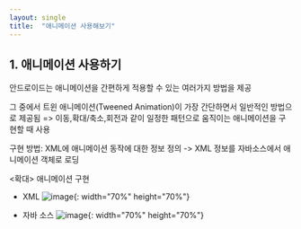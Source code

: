 ```yaml
---
layout: single
title:  "애니메이션 사용해보기"
---
```


## 1. 애니메이션 사용하기

안드로이드는 애니메이션을 간편하게 적용할 수 있는 여러가지 방법을 제공

그 중에서 트윈 애니메이션(Tweened Animation)이 가장 간단하면서 일반적인 방법으로 제공됨
=> 이동,확대/축소,회전과 같이 일정한 패턴으로 움직이는 애니메이션을 구현할 때 사용

구현 방법: XML에 애니메이션 동작에 대한 정보 정의 -> XML 정보를 자바소스에서 애니메이션 객체로 로딩

<확대> 애니메이션 구현

- XML
![image](https://user-images.githubusercontent.com/73388615/144768654-0e748e0b-dbc9-49ac-9742-c21101b6eb3d.png){: width="70%" height="70%"}

- 자바 소스
![image](https://user-images.githubusercontent.com/73388615/144768721-87eb5a46-9958-4e4e-994c-749c168c2cac.png){: width="70%" height="70%"}


